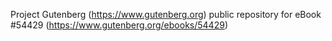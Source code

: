 Project Gutenberg (https://www.gutenberg.org) public repository for
eBook #54429 (https://www.gutenberg.org/ebooks/54429)
